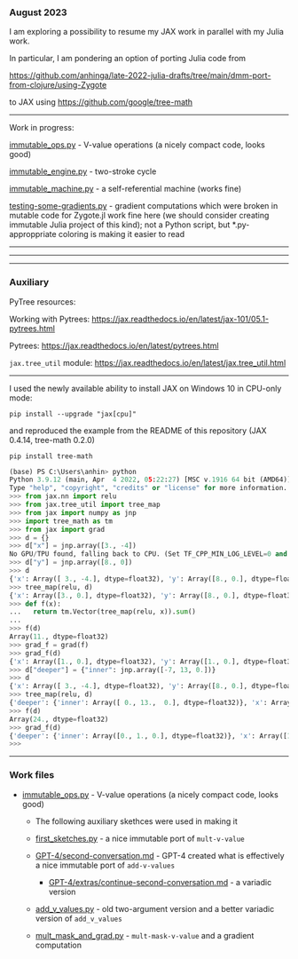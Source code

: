 ### August 2023

I am exploring a possibility to resume my JAX work in parallel with my Julia work.

In particular, I am pondering an option of porting Julia code from

https://github.com/anhinga/late-2022-julia-drafts/tree/main/dmm-port-from-clojure/using-Zygote

to JAX using https://github.com/google/tree-math

---

Work in progress:

[immutable_ops.py](immutable_ops.py) - V-value operations (a nicely compact code, looks good)

[immutable_engine.py](immutable_engine.py) - two-stroke cycle

[immutable_machine.py](immutable_machine.py) - a self-referential machine (works fine)

[testing-some-gradients.py](testing-some-gradients.py) - gradient computations which were broken in mutable code for Zygote.jl work fine here (we should consider creating immutable Julia project of this kind); not a Python script, but *.py-approppriate coloring is making it easier to read

---
---
---

### Auxiliary

PyTree resources:

Working with Pytrees: https://jax.readthedocs.io/en/latest/jax-101/05.1-pytrees.html

Pytrees: https://jax.readthedocs.io/en/latest/pytrees.html

`jax.tree_util` module: https://jax.readthedocs.io/en/latest/jax.tree_util.html

---

I used the newly available ability to install JAX on Windows 10 in CPU-only mode:

`pip install --upgrade "jax[cpu]"`

and reproduced the example from the README of this repository (JAX 0.4.14, tree-math 0.2.0)

`pip install tree-math`

```python
(base) PS C:\Users\anhin> python
Python 3.9.12 (main, Apr  4 2022, 05:22:27) [MSC v.1916 64 bit (AMD64)] :: Anaconda, Inc. on win32
Type "help", "copyright", "credits" or "license" for more information.
>>> from jax.nn import relu
>>> from jax.tree_util import tree_map
>>> from jax import numpy as jnp
>>> import tree_math as tm
>>> from jax import grad
>>> d = {}
>>> d["x"] = jnp.array([3., -4])
No GPU/TPU found, falling back to CPU. (Set TF_CPP_MIN_LOG_LEVEL=0 and rerun for more info.)
>>> d["y"] = jnp.array([8., 0])
>>> d
{'x': Array([ 3., -4.], dtype=float32), 'y': Array([8., 0.], dtype=float32)}
>>> tree_map(relu, d)
{'x': Array([3., 0.], dtype=float32), 'y': Array([8., 0.], dtype=float32)}
>>> def f(x):
...   return tm.Vector(tree_map(relu, x)).sum()
...
>>> f(d)
Array(11., dtype=float32)
>>> grad_f = grad(f)
>>> grad_f(d)
{'x': Array([1., 0.], dtype=float32), 'y': Array([1., 0.], dtype=float32)}
>>> d["deeper"] = {"inner": jnp.array([-7, 13, 0.])}
>>> d
{'x': Array([ 3., -4.], dtype=float32), 'y': Array([8., 0.], dtype=float32), 'deeper': {'inner': Array([-7., 13.,  0.], dtype=float32)}}
>>> tree_map(relu, d)
{'deeper': {'inner': Array([ 0., 13.,  0.], dtype=float32)}, 'x': Array([3., 0.], dtype=float32), 'y': Array([8., 0.], dtype=float32)}
>>> f(d)
Array(24., dtype=float32)
>>> grad_f(d)
{'deeper': {'inner': Array([0., 1., 0.], dtype=float32)}, 'x': Array([1., 0.], dtype=float32), 'y': Array([1., 0.], dtype=float32)}
>>>
```

---

### Work files

  * [immutable_ops.py](immutable_ops.py) - V-value operations (a nicely compact code, looks good)

     * The following auxiliary skethces were used in making it

     * [first_sketches.py](first_sketches.py) - a nice immutable port of `mult-v-value`

     * [GPT-4/second-conversation.md](GPT-4/second-conversation.md) - GPT-4 created what is effectively a nice immutable port of `add-v-values`
   
        * [GPT-4/extras/continue-second-conversation.md](GPT-4/extras/continue-second-conversation.md) - a variadic version

     * [add_v_values.py](add_v_values.py) - old two-argument version and a better variadic version of `add_v_values`
   
     * [mult_mask_and_grad.py](mult_mask_and_grad.py) - `mult-mask-v-value` and a gradient computation
